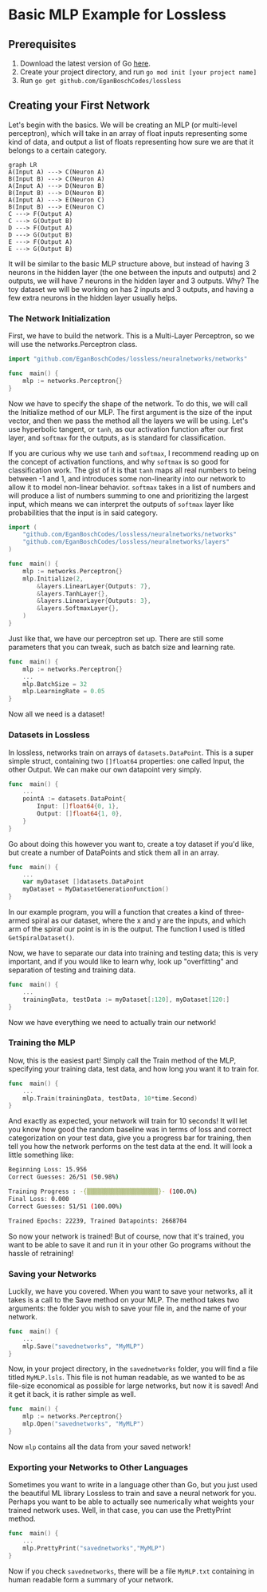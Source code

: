 
# Basic MLP Example for Lossless
## Prerequisites
1. Download the latest version of Go [here](https://go.dev/dl/).
2. Create your project directory, and run `go mod init [your project name]`
3. Run `go get github.com/EganBoschCodes/lossless`
## Creating your First Network
Let's begin with the basics. We will be creating an MLP (or multi-level perceptron), which will take in an array of float inputs representing some kind of data, and output a list of floats representing how sure we are that it belongs to a certain category.
```mermaid
graph LR
A(Input A) ---> C(Neuron A)
B(Input B) ---> C(Neuron A)
A(Input A) ---> D(Neuron B)
B(Input B) ---> D(Neuron B)
A(Input A) ---> E(Neuron C)
B(Input B) ---> E(Neuron C)
C ---> F(Output A)
C ---> G(Output B)
D ---> F(Output A)
D ---> G(Output B)
E ---> F(Output A)
E ---> G(Output B)
```
It will be similar to the basic MLP structure above, but instead of having 3 neurons in the hidden layer (the one between the inputs and outputs) and 2 outputs, we will have 7 neurons in the hidden layer and 3 outputs. Why? The toy dataset we will be working on has 2 inputs and 3 outputs, and having a few extra neurons in the hidden layer usually helps.

### The Network Initialization
First, we have to build the network. This is a Multi-Layer Perceptron, so we will use the networks.Perceptron class.
```Go
import "github.com/EganBoschCodes/lossless/neuralnetworks/networks"

func  main() {
	mlp := networks.Perceptron{}
}
```
Now we have to specify the shape of the network. To do this, we will call the Initialize method of our MLP. The first argument is the size of the input vector, and then we pass the method all the layers we will be using. Let's use hyperbolic tangent, or `tanh`, as our activation function after our first layer, and `softmax` for the outputs, as is standard for classification.

If you are curious why we use `tanh` and `softmax`, I recommend reading up on the concept of activation functions, and why `softmax` is so good for classification work. The gist of it is that `tanh` maps all real numbers to being between -1 and 1, and introduces some non-linearity into our network to allow it to model non-linear behavior. `softmax` takes in a list of numbers and will produce a list of numbers summing to one and prioritizing the largest input, which means we can interpret the outputs of `softmax` layer like probabilities that the input is in said category.
```Go
import (
	"github.com/EganBoschCodes/lossless/neuralnetworks/networks"
	"github.com/EganBoschCodes/lossless/neuralnetworks/layers"
)

func  main() {
	mlp := networks.Perceptron{}
	mlp.Initialize(2,
		&layers.LinearLayer{Outputs: 7},
		&layers.TanhLayer{},
		&layers.LinearLayer{Outputs: 3},
		&layers.SoftmaxLayer{},
	)
}
```
Just like that, we have our perceptron set up. There are still some parameters that you can tweak, such as batch size and learning rate.
```Go
func  main() {
	mlp := networks.Perceptron{}
	...
	mlp.BatchSize = 32
	mlp.LearningRate = 0.05
}
```
Now all we need is a dataset!
### Datasets in Lossless
In lossless, networks train on arrays of `datasets.DataPoint`. This is a super simple struct, containing two `[]float64` properties: one called Input, the other Output. We can make our own datapoint very simply.
```Go
func  main() {
	...
	pointA := datasets.DataPoint{
		Input: []float64{0, 1},
		Output: []float64{1, 0},
	}
}
```
Go about doing this however you want to, create a toy dataset if you'd like, but create a number of DataPoints and stick them all in an array.
```Go
func  main() {
	...
	var myDataset []datasets.DataPoint
	myDataset = MyDatasetGenerationFunction()
}
```
In our example program, you will a function that creates a kind of three-armed spiral as our dataset, where the x and y are the inputs, and which arm of the spiral our point is in is the output. The function I used is titled `GetSpiralDataset()`.

Now, we have to separate our data into training and testing data; this is very important, and if you would like to learn why, look up "overfitting" and separation of testing and training data.
```Go
func  main() {
	...
	trainingData, testData := myDataset[:120], myDataset[120:]
}
```
Now we have everything we need to actually train our network!
### Training the MLP
Now, this is the easiest part! Simply call the Train method of the MLP, specifying your training data, test data, and how long you want it to train for.
```Go
func  main() {
	...
	mlp.Train(trainingData, testData, 10*time.Second)
}
```
And exactly as expected, your network will train for 10 seconds! It will let you know how good the random baseline was in terms of loss and correct categorization on your test data, give you a progress bar for training, then tell you how the network performs on the test data at the end. It will look a little something like:
```bash
Beginning Loss: 15.956
Correct Guesses: 26/51 (50.98%)

Training Progress : -{▒▒▒▒▒▒▒▒▒▒▒▒▒▒▒▒▒▒▒▒}- (100.0%)  
Final Loss: 0.000
Correct Guesses: 51/51 (100.00%)

Trained Epochs: 22239, Trained Datapoints: 2668704
```

So now your network is trained! But of course, now that it's trained, you want to be able to save it and run it in your other Go programs without the hassle of retraining!
### Saving your Networks
Luckily, we have you covered. When you want to save your networks, all it takes is a call to the Save method on your MLP. The method takes two arguments: the folder you wish to save your file in, and the name of your network.
```Go
func  main() {
	...
	mlp.Save("savednetworks", "MyMLP")
}
```
Now, in your project directory, in the `savednetworks` folder, you will find a file titled `MyMLP.lsls`. This file is not human readable, as we wanted to be as file-size economical as possible for large networks, but now it is saved! And it get it back, it is rather simple as well.
```Go
func  main() {
	mlp := networks.Perceptron{}
	mlp.Open("savednetworks", "MyMLP")
}
```
Now `mlp` contains all the data from your saved network!
### Exporting your Networks to Other Languages
Sometimes you want to write in a language other than Go, but you just used the beautiful ML library Lossless to train and save a neural network for you. Perhaps you want to be able to actually see numerically what weights your trained network
uses. Well, in that case, you can use the PrettyPrint method.
```Go
func  main() {
	...
	mlp.PrettyPrint("savednetworks","MyMLP")
}
```
Now if you check `savednetworks`, there will be a file `MyMLP.txt` containing in human readable form a summary of your network.